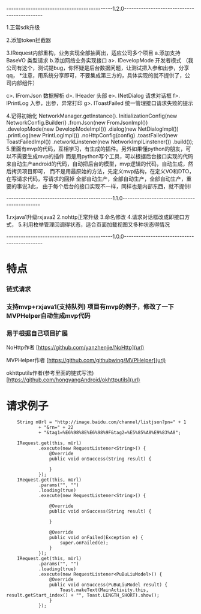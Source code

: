 --------------------------------------------1.2.0--------------------------------------------

1.正常sdk升级

2.添加token拦截器

3.IRequest内部重构，业务实现全部抽离出，适应公司多个项目
 a.添加支持BaseVO<LoginVO> 类型请求
 b.添加网络业务实现接口
  a>. IDevelopMode  开发者模式
  （我公司有这个，测试提bug，你怀疑是后台数据问题，让测试把入参和出参，分享qq，
   *注意，用系统分享即可，不要集成第三方的，具体实现的就不提供了，公司内部组件）

  c>. IFromJson    数据解析
  d>. IHeader    头部
  e>. INetDialog  请求对话框
  f>. IPrintLog   入参，出参，异常打印
  g>. IToastFailed   统一管理接口请求失败的提示

4.记得初始化
  NetworkManager.getInstance().
                 InitializationConfig(new NetworkConfig.Builder()
                         .fromJson(new FromJsonImpl())
                         .developMode(new DevelopModeImpl())
                         .dialog(new NetDialogImpl())
                         .printLog(new PrintLogImpl())
                         .noHttpConfig(config)
                         .toastFailed(new ToastFailedImpl())
                         .networkLinstener(new NetworkImplLinstener())
                         .build());
5.里面有mvp的代码，互相学习，有生成的插件。另外如果懂python的朋友，可以不需要生成mvp的插件
 而是用python写个工具，可以根据后台接口实现的代码
 来自动生产android的代码，自动把后台的模型，mvp逻辑的代码，自动生成，然后拷贝项目即可，
 而不是用最原始的方法，先定义mvp结构，在定义VO和DTO，在写请求代码，写请求的回掉
 全部自动生产，全部自动生产，全部自动生产，重要的事说3此，
 由于每个后台的接口实现不一样，同样也是内部东西，就不提供l


--------------------------------------------1.1.0--------------------------------------------

1.rxjava1升级rxjava2
2.nohttp正常升级
3.命名修改
4.请求对话框改成即接口方式，
5.利用枚举管理回调得状态，适合页面加载视图又多种状态得情况

--------------------------------------------1.0.0--------------------------------------------
# 特点
### 链式请求
### 支持mvp+rxjava1(支持队列)    项目有mvp的例子，修改了一下MVPHelper自动生成mvp代码
### 易于根据自己项目扩展

NoHttp作者
[https://github.com/yanzhenjie/NoHttp](url)

MVPHelper作者
[https://github.com/githubwing/MVPHelper](url)

okhttputils作者(参考里面的链式写法)
[https://github.com/hongyangAndroid/okhttputils](url)

# 请求例子

        String mUrl = "http://image.baidu.com/channel/listjson?pn=" + 1
                + "&rn=" + 22
                + "&tag1=%E6%98%8E%E6%98%9F&tag2=%E5%85%A8%E9%83%A8";

        IRequest.get(this, mUrl)
                .execute(new RequestListener<String>() {
                    @Override
                    public void onSuccess(String result) {

                    }
                });
        IRequest.get(this, mUrl)
                .params("", "")
                .loading(true)
                .execute(new RequestListener<String>() {

                    @Override
                    public void onSuccess(String result) {

                    }

                    @Override
                    public void onFailed(Exception e) {
                        super.onFailed(e);
                    }
                });
        IRequest.get(this, mUrl)
                .params("", "")
                .loading(true)
                .execute(new RequestListener<PuBuLiuModel>() {
                    @Override
                    public void onSuccess(PuBuLiuModel result) {
                        Toast.makeText(MainActivity.this, result.getStart_index() + "", Toast.LENGTH_SHORT).show();
                    }
                });
